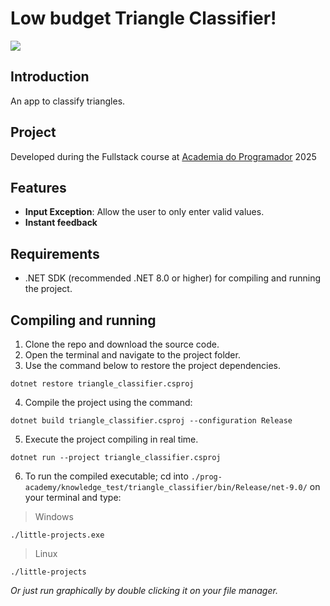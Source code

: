 # Low budget Triangle Classifier!

![](https://i.imgur.com/rFn1RA1.gif)

## Introduction

An app to classify triangles.

## Project

Developed during the Fullstack course at [Academia do Programador](https://www.academiadoprogramador.net) 2025

## Features

- **Input Exception**: Allow the user to only enter valid values.
- **Instant feedback**

## Requirements

- .NET SDK (recommended .NET 8.0 or higher) for compiling and running the project.

## Compiling and running

1. Clone the repo and download the source code.
2. Open the terminal and navigate to the project folder.
3. Use the command below to restore the project dependencies.

```
dotnet restore triangle_classifier.csproj
```

4. Compile the project using the command:

```
dotnet build triangle_classifier.csproj --configuration Release
```

5. Execute the project compiling in real time.

```
dotnet run --project triangle_classifier.csproj
```

6. To run the compiled executable; cd into `./prog-academy/knowledge_test/triangle_classifier/bin/Release/net-9.0/` on your terminal and type:

> Windows
```
./little-projects.exe
```

> Linux
```
./little-projects
```

*Or just run graphically by double clicking it on your file manager.*
